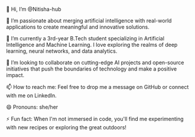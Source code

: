👋 Hi, I’m @Nitisha-hub

👀 I’m passionate about merging artificial intelligence with real-world applications to create meaningful and innovative solutions.

🌱 I’m currently a 3rd-year B.Tech student specializing in Artificial Intelligence and Machine Learning. I love exploring the realms of deep learning, neural networks, and data analytics.

💞️ I’m looking to collaborate on cutting-edge AI projects and open-source initiatives that push the boundaries of technology and make a positive impact.

📫 How to reach me: Feel free to drop me a message on GitHub or connect with me on LinkedIn.

😄 Pronouns: she/her

⚡ Fun fact: When I'm not immersed in code, you'll find me experimenting with new recipes or exploring the great outdoors!

